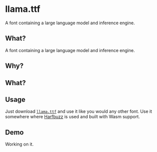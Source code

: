 # llama.ttf

A font containing a large language model and inference engine.

## What?

A font containing a large language model and inference engine.

## Why?

## What?

## Usage

Just download [`llama.ttf`](https://github.com/fuglede/llama.ttf/raw/master/llamattf/llama.ttf) and use it like you would any other font. Use it somewhere where [Harfbuzz](https://github.com/harfbuzz/harfbuzz) is used and built with Wasm support.

## Demo

Working on it.
